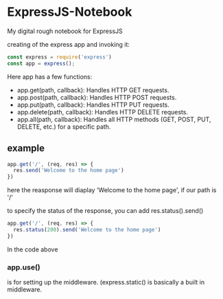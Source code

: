 # ExpressJS-Notebook
My digital rough notebook for ExpressJS


creating of the express app and invoking it:
```js
const express = require('express')
const app = express();
```

Here app has a few functions: 
* app.get(path, callback): Handles HTTP GET requests.
* app.post(path, callback): Handles HTTP POST requests.
* app.put(path, callback): Handles HTTP PUT requests.
* app.delete(path, callback): Handles HTTP DELETE requests.
* app.all(path, callback): Handles all HTTP methods (GET, POST, PUT, DELETE, etc.) for a specific path.

## example

```js
app.get('/', (req, res) => {
  res.send('Welcome to the home page')
})
```

here the reasponse will diaplay 'Welcome to the home page', if our path is '/'

to specify the status of the response, you can add res.status().send()

```js
app.get('/', (req, res) => {
  res.status(200).send('Welcome to the home page')
})
```

In the code above <h3>app.use()</h3> is for setting up the middleware. (express.static() is basically a built in middleware.
